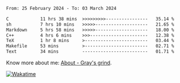 <!--START_SECTION:waka-->

```txt
From: 25 February 2024 - To: 03 March 2024

C            11 hrs 38 mins  >>>>>>>>>----------------   35.14 %
sh           7 hrs 10 mins   >>>>>--------------------   21.65 %
Markdown     5 hrs 58 mins   >>>>>--------------------   18.00 %
C++          4 hrs 6 mins    >>>----------------------   12.38 %
TeX          1 hr 8 mins     >------------------------   03.44 %
Makefile     53 mins         >------------------------   02.71 %
Text         34 mins         -------------------------   01.71 %
```

<!--END_SECTION:waka-->

<!-- [![grayxu's github stats](https://github-readme-stats.vercel.app/api?username=grayxu&count_private=true&show_icons=true)](https://github.com/grayxu) -->

Know more about me: [About - Gray's grind](https://www.grayxu.cn/).
<p align="left">
  <a href="https://wakatime.com/@grayxu" target="_blank">
    <img alt="Wakatime" src="https://wakatime.com/badge/user/c69eb31e-43a1-463f-8968-c3449e386f57.svg"/>
  </a>
</p>

